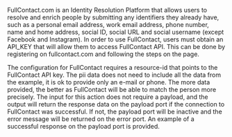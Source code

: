 FullContact.com is an Identity Resolution Platform that allows users to resolve and enrich people by submitting any identifiers they already have, such as a personal email address, work email address, phone number, name and home address, social ID, social URL and social username (except Facebook and Instagram). In order to use FullContact, users must obtain an API_KEY that will allow them to access FullContact API. This can be done by registering on fullcontact.com and following the steps on the page.

The configuration for FullContact requires a resource-id that points to the FullContact API key. The pii data does not need to include all the data from the example, it is ok to provide only an e-mail or phone. The more data provided, the better as FullContact will be able to match the person more precisely. The input for this action does not require a payload, and the output will return the response data on the payload port if the connection to FullContact was successful. If not, the payload port will be inactive and the error message will be returned on the error port. An example of a successful response on the payload port is provided.

